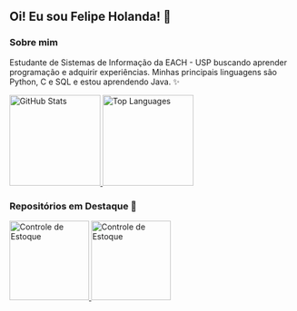 ## Oi! Eu sou Felipe Holanda! 💬

### Sobre mim

Estudante de Sistemas de Informação da EACH - USP buscando aprender programação e adquirir experiências.
Minhas principais linguagens são Python, C e SQL e estou aprendendo Java. ✨

<div>
  <a href="https://github.com/felmdx">
    <img height ="160" alt="GitHub Stats" src="https://github-readme-stats.vercel.app/api?username=felmdx&count_private=true&show_icons=true&theme=tokyonight"/>
    <img height ="160" alt="Top Languages" src="https://github-readme-stats.vercel.app/api/top-langs/?username=felmdx&layout=compact&theme=tokyonight&hide=starlark,html" />
  </a>
</div>

### Repositórios em Destaque 💬

<div>
<a href="https://github.com/felmdx/Controle_de_Estoque">
  <img  alt="Controle de Estoque" height="140" src="https://github-readme-stats.vercel.app/api/pin/?username=felmdx&repo=Controle_de_Estoque&theme=tokyonight" />
</a>
<a href="https://github.com/felmdx/Data_Structures">
  <img  alt="Controle de Estoque" height="140" src="https://github-readme-stats.vercel.app/api/pin/?username=felmdx&repo=Data_Structures&theme=tokyonight" />
</a>
</div>
